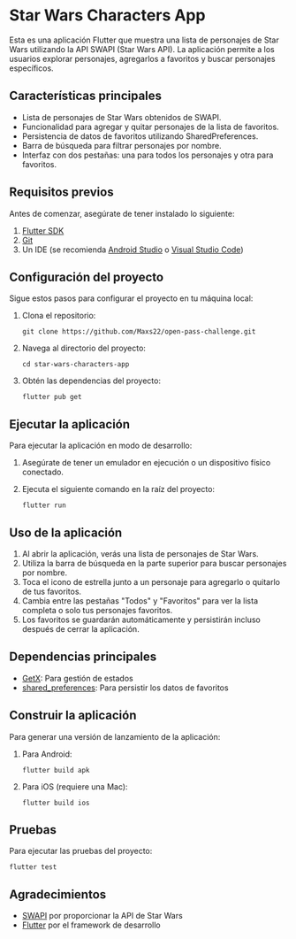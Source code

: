 # Star Wars Characters App

Esta es una aplicación Flutter que muestra una lista de personajes de Star Wars utilizando la API SWAPI (Star Wars API). La aplicación permite a los usuarios explorar personajes, agregarlos a favoritos y buscar personajes específicos.

## Características principales

- Lista de personajes de Star Wars obtenidos de SWAPI.
- Funcionalidad para agregar y quitar personajes de la lista de favoritos.
- Persistencia de datos de favoritos utilizando SharedPreferences.
- Barra de búsqueda para filtrar personajes por nombre.
- Interfaz con dos pestañas: una para todos los personajes y otra para favoritos.

## Requisitos previos

Antes de comenzar, asegúrate de tener instalado lo siguiente:

1. [Flutter SDK](https://flutter.dev/docs/get-started/install)
2. [Git](https://git-scm.com/downloads)
3. Un IDE (se recomienda [Android Studio](https://developer.android.com/studio) o [Visual Studio Code](https://code.visualstudio.com/))

## Configuración del proyecto

Sigue estos pasos para configurar el proyecto en tu máquina local:

1. Clona el repositorio:
   ```
   git clone https://github.com/Maxs22/open-pass-challenge.git
   ```

2. Navega al directorio del proyecto:
   ```
   cd star-wars-characters-app
   ```

3. Obtén las dependencias del proyecto:
   ```
   flutter pub get
   ```

## Ejecutar la aplicación

Para ejecutar la aplicación en modo de desarrollo:

1. Asegúrate de tener un emulador en ejecución o un dispositivo físico conectado.

2. Ejecuta el siguiente comando en la raíz del proyecto:
   ```
   flutter run
   ```

## Uso de la aplicación

1. Al abrir la aplicación, verás una lista de personajes de Star Wars.
2. Utiliza la barra de búsqueda en la parte superior para buscar personajes por nombre.
3. Toca el icono de estrella junto a un personaje para agregarlo o quitarlo de tus favoritos.
4. Cambia entre las pestañas "Todos" y "Favoritos" para ver la lista completa o solo tus personajes favoritos.
5. Los favoritos se guardarán automáticamente y persistirán incluso después de cerrar la aplicación.


## Dependencias principales

- [GetX](https://pub.dev/packages/get): Para gestión de estados
- [shared_preferences](https://pub.dev/packages/shared_preferences): Para persistir los datos de favoritos

## Construir la aplicación

Para generar una versión de lanzamiento de la aplicación:

1. Para Android:
   ```
   flutter build apk
   ```

2. Para iOS (requiere una Mac):
   ```
   flutter build ios
   ```

## Pruebas

Para ejecutar las pruebas del proyecto:

```
flutter test
```

## Agradecimientos

- [SWAPI](https://swapi.dev/) por proporcionar la API de Star Wars
- [Flutter](https://flutter.dev/) por el framework de desarrollo
